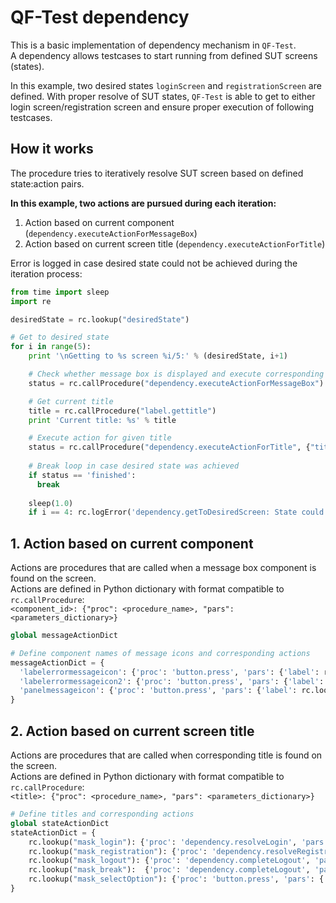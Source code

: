 # QF-Test dependency

This is a basic implementation of dependency mechanism in `QF-Test`.  
A dependency allows testcases to start running from defined SUT screens (states).

In this example, two desired states `loginScreen` and `registrationScreen` are defined. With proper resolve of SUT states, `QF-Test` is able to get to either login screen/registration screen and ensure proper execution of following testcases.

## How it works
The procedure tries to iteratively resolve SUT screen based on defined state:action pairs.

**In this example, two actions are pursued during each iteration:**  
1. Action based on current component (`dependency.executeActionForMessageBox`)  
2. Action based on current screen title (`dependency.executeActionForTitle`)

Error is logged in case desired state could not be achieved during the iteration process:

```python
from time import sleep
import re

desiredState = rc.lookup("desiredState")

# Get to desired state
for i in range(5):
    print '\nGetting to %s screen %i/5:' % (desiredState, i+1) 

    # Check whether message box is displayed and execute corresponding action
    status = rc.callProcedure("dependency.executeActionForMessageBox")

    # Get current title
    title = rc.callProcedure("label.gettitle")
    print 'Current title: %s' % title

    # Execute action for given title
    status = rc.callProcedure("dependency.executeActionForTitle", {"title": title, "desiredState": desiredState})
    
    # Break loop in case desired state was achieved
    if status == 'finished':
      break
    
    sleep(1.0)
    if i == 4: rc.logError('dependency.getToDesiredScreen: State could not be resolved!')
```

## 1. Action based on current component

Actions are procedures that are called when a message box component is found on the screen.  
Actions are defined in Python dictionary with format compatible to `rc.callProcedure`:  
`<component_id>: {"proc": <procedure_name>, "pars": <parameters_dictionary>}`

```python
global messageActionDict

# Define component names of message icons and corresponding actions
messageActionDict = {
  'labelerrormessageicon': {'proc': 'button.press', 'pars': {'label': rc.lookup("btnNext"), 'logError': False}}, # error message box
  'labelerrormessageicon2': {'proc': 'button.press', 'pars': {'label': rc.lookup("btnNext"), 'logError': False}}, # error message box
  'panelmessageicon': {'proc': 'button.press', 'pars': {'label': rc.lookup("btnYes"), 'logError': False}} # question message box
}
```

## 2. Action based on current screen title

Actions are procedures that are called when corresponding title is found on the screen.  
Actions are defined in Python dictionary with format compatible to `rc.callProcedure`:  
`<title>: {"proc": <procedure_name>, "pars": <parameters_dictionary>}`

```python
# Define titles and corresponding actions
global stateActionDict
stateActionDict = {
    rc.lookup("mask_login"): {'proc': 'dependency.resolveLogin', 'pars': {'desiredState': rc.lookup("desiredState")}},
    rc.lookup("mask_registration"): {'proc': 'dependency.resolveRegistration', 'pars': {'desiredState': rc.lookup("desiredState")}},
    rc.lookup("mask_logout"): {'proc': 'dependency.completeLogout', 'pars': {'user': rc.lookup("user"), 'pwd': rc.lookup("pwd")}},
    rc.lookup("mask_break"):  {'proc': 'dependency.completeLogout', 'pars': {'user': rc.lookup("user"), 'pwd': rc.lookup("pwd")}},
    rc.lookup("mask_selectOption"): {'proc': 'button.press', 'pars': {'label': rc.lookup("btnCancel"), 'logError': False}}
}
```
